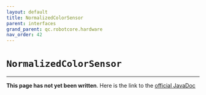 ```yaml
---
layout: default
title: NormalizedColorSensor
parent: interfaces
grand_parent: qc.robotcore.hardware
nav_order: 42
---
```

# `NormalizedColorSensor`
---
**This page has not yet been written**. Here is the link to the [official JavaDoc](https://ftctechnh.github.io/ftc_app/doc/javadoc/com/qualcomm/robotcore/hardware/NormalizedColorSensor.html)
        